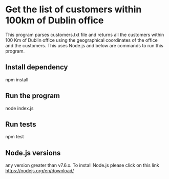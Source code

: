 # Get the list of customers within 100km of Dublin office
This program parses customers.txt file and returns all the customers within 100 Km of Dublin office using the geographical coordinates of the office and the customers. This uses Node.js and below are commands to run this program.

## Install dependency
npm install

## Run the program
node index.js

## Run tests
npm test

## Node.js versions

any version greater than v7.6.x. To install Node.js please click on this link https://nodejs.org/en/download/


